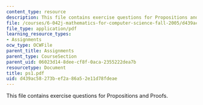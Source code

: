 ```yaml
---
content_type: resource
description: This file contains exercise questions for Propositions and Proofs.
file: /courses/6-042j-mathematics-for-computer-science-fall-2005/d439ac58273bef2a86a52e11d78fdeae_ps1.pdf
file_type: application/pdf
learning_resource_types:
- Assignments
ocw_type: OCWFile
parent_title: Assignments
parent_type: CourseSection
parent_uid: 06023d14-8dee-cf8f-0aca-2355222dea7b
resourcetype: Document
title: ps1.pdf
uid: d439ac58-273b-ef2a-86a5-2e11d78fdeae
---
```

This file contains exercise questions for Propositions and Proofs.

